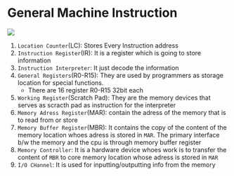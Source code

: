 # General Machine Instruction
<img src="https://data.crazyengineers.com/old-attachments/0/621-general-machine-structure.png"></img>

1. `Location Counter`(LC): Stores Every Instruction address 
1. `Instruction Register`(IR): It is a register which is going to store information
1. `Instruction Interpreter`: It just decode the information
1. `General Registers`(R0-R15): They are used by programmers as storage location for special functions.
    - There are 16 register R0-R15 32bit each
1. `Working Register`(Scratch Pad): They are the memory devices that serves as scracth pad as instruction for the interpreter
1. `Memory Adress Register`(MAR): contain the adress of the memory that is to read from or store 
1. `Memory Buffer Register`(MBR): It contains the copy of the content of the memory location whoes adress is stored in `MAR`. The primary interface b/w the memory and the cpu is through memory buffer register
1. `Memory Controller`: It is a hardware device whoes work is to transfer the content of `MBR` to core memory location whose adress is stored in `MAR`
1. `I/O CHannel`: It is used for inputting/outputting info from the memory